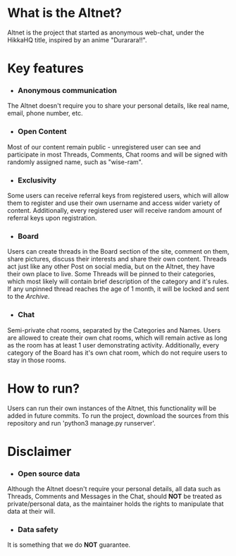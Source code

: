 # What is the Altnet?
Altnet is the project that started as anonymous web-chat, under the HikkaHQ title, inspired by an anime "Durarara!!".

# Key features
- ### Anonymous communication

The Altnet doesn't require you to share your personal details, like real name, email, phone number, etc.

- ### Open Content

Most of our content remain public - unregistered user can see and participate in most Threads, Comments, Chat rooms
and will be signed with randomly assigned name, such as "wise-ram".

- ### Exclusivity 

Some users can receive referral keys from registered users, which will allow them to register and use their own 
username and access wider variety of content. Additionally, every registered user will receive random amount of referral
keys upon registration.

- ### Board

Users can create threads in the Board section of the site, comment on them, share pictures, discuss their interests
and share their own content. Threads act just like any other Post on social media, but on the Altnet, they have their own 
place to live. Some Threads will be pinned to their categories, which most likely will contain brief description of the
category and it's rules. If any unpinned thread reaches the age of 1 month, it will be locked and sent
to the *Archive*.

- ### Chat

Semi-private chat rooms, separated by the Categories and Names. Users are allowed to create their own chat rooms, 
which will remain active as long as the room has at least 1 user demonstrating activity. Additionally, every category 
of the Board has it's own chat room, which do not require users to stay in those rooms.

# How to run?

Users can run their own instances of the Altnet, this functionality will be added in future commits.
To run the project, download the sources from this repository and run 'python3 manage.py runserver'.

# Disclaimer
- ### Open source data

Although the Altnet doesn't require your personal details, all data such as Threads, Comments and Messages in 
the Chat, should **NOT** be treated as private/personal data, as the maintainer holds the rights to 
manipulate that data at their will.

- ### Data safety

It is something that we do **NOT** guarantee. 
